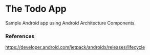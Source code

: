 # The Todo App

Sample Android app using Android Architecture Components.

### References

https://developer.android.com/jetpack/androidx/releases/lifecycle
